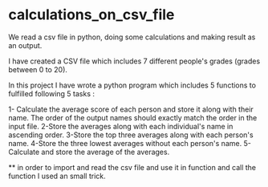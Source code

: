 # calculations_on_csv_file
We read a csv file in python, doing some calculations and making result as an output.

I have created a CSV file which includes 7 different people's grades (grades between 0 to 20).

In this project I have wrote a python program which includes 5 functions to fulfilled following 5 tasks :

1- Calculate the average score of each person and store it along with their name. The order of the output names should exactly match the order in the input file.
2-Store the averages along with each individual's name in ascending order.
3-Store the top three averages along with each person's name.
4-Store the three lowest averages without each person's name.
5-Calculate and store the average of the averages.

** in order to import and read the csv file and use it in function and call the function I used an small trick.
